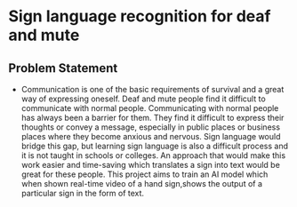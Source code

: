 
# Sign language recognition for deaf and mute

## Problem Statement

* Communication is one of the basic requirements of survival and a great way of expressing oneself. Deaf and mute people find it difficult to communicate with normal
    people. Communicating with normal people has always been a barrier for them. They find it difficult to express their thoughts or convey a message, especially in          public places or business places where they become anxious and nervous. Sign language would bridge this gap, but learning sign language is also a difficult process        and it is not taught in schools or colleges. An approach that would make this work easier and time-saving which translates a sign into text would be great for these      people.
     This project aims to train an AI model which when shown real-time video of a hand sign,shows the output of a particular sign in the form of text.

